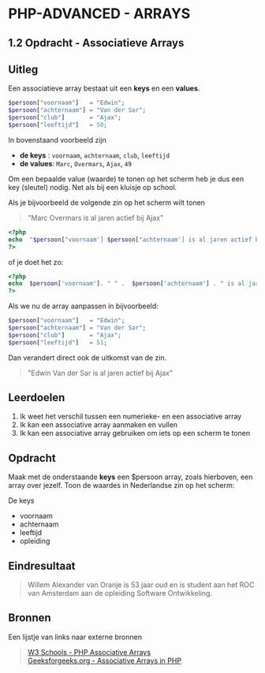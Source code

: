 # PHP-ADVANCED - ARRAYS

## 1.2 Opdracht - Associatieve Arrays

## Uitleg

Een associatieve array bestaat uit een __keys__ en een __values__.

```php
$persoon["voornaam"]   = "Edwin";
$persoon["achternaam"] = "Van der Sar";
$persoon["club"]       = "Ajax";
$persoon["leeftijd"]   = 50;
```

In bovenstaand voorbeeld zijn

- __de keys__  : `voornaam`, `achternaam`, `club`, `leeftijd`
- __de values__: `Marc`, `Overmars`, `Ajax`, `49`

Om een bepaalde value (waarde) te tonen op het scherm heb je dus een key (sleutel) nodig. Net als bij een kluisje op school.

Als je bijvoorbeeld de volgende zin op het scherm wilt tonen
> "Marc Overmars is al jaren actief bij Ajax"

```php
<?php
echo  "$persoon['voornaam'] $persoon['achternaam'] is al jaren actief bij Ajax.";
?>
```

of je doet het zo:

```php
<?php
echo  $persoon['voornaam']. " " .  $persoon['achternaam'] . " is al jaren actief bij Ajax.";
?>
```

Als we nu de array aanpassen in bijvoorbeeld:

```php
$persoon["voornaam"]   = "Edwin";
$persoon["achternaam"] = "Van der Sar";
$persoon["club"]       = "Ajax";
$persoon["leeftijd"]   = 51;
```

Dan verandert direct ook de uitkomst van de zin.

> "Edwin Van der Sar is al jaren actief bij Ajax"

## Leerdoelen

1. Ik weet het verschil tussen een numerieke- en een associative array
2. Ik kan een associative array aanmaken en vullen
3. Ik kan een associative array gebruiken om iets op een scherm te tonen

## Opdracht

Maak met de onderstaande __keys__ een $persoon array, zoals hierboven, een array over jezelf. Toon de waardes in Nederlandse zin op het scherm:

De keys

- voornaam
- achternaam
- leeftijd
- opleiding

## Eindresultaat

> Willem Alexander van Oranje is 53 jaar oud en is student aan het ROC van Amsterdam aan de opleiding Software Ontwikkeling.

## Bronnen

Een lijstje van links naar externe bronnen

>[W3 Schools - PHP Associative Arrays](https://www.w3schools.com/php/php_arrays_associative.asp)  
>[Geeksforgeeks.org - Associative Arrays in PHP](https://www.geeksforgeeks.org/associative-arrays-in-php/)  
